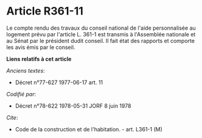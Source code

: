 # Article R361-11

Le compte rendu des travaux du conseil national de l'aide personnalisée au logement prévu par l'article L. 361-1 est transmis
à l'Assemblée nationale et au Sénat par le président dudit conseil. Il fait état des rapports et comporte les avis émis par
le conseil.

**Liens relatifs à cet article**

_Anciens textes_:

  - Décret n°77-627 1977-06-17 art. 11

_Codifié par_:

  - Décret n°78-622 1978-05-31 JORF 8 juin 1978

_Cite_:

  - Code de la construction et de l'habitation. - art. L361-1 (M)
